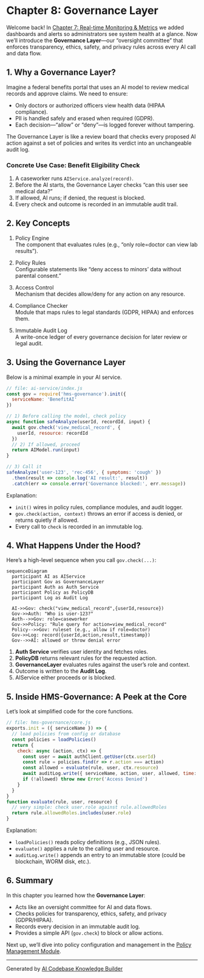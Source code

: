 # Chapter 8: Governance Layer

Welcome back! In [Chapter 7: Real-time Monitoring & Metrics](07_real_time_monitoring___metrics_.md) we added dashboards and alerts so administrators see system health at a glance. Now we’ll introduce the **Governance Layer**—our “oversight committee” that enforces transparency, ethics, safety, and privacy rules across every AI call and data flow.

## 1. Why a Governance Layer?

Imagine a federal benefits portal that uses an AI model to review medical records and approve claims. We need to ensure:
- Only doctors or authorized officers view health data (HIPAA compliance).  
- PII is handled safely and erased when required (GDPR).  
- Each decision—“allow” or “deny”—is logged forever without tampering.

The Governance Layer is like a review board that checks every proposed AI action against a set of policies and writes its verdict into an unchangeable audit log.

### Concrete Use Case: Benefit Eligibility Check

1. A caseworker runs `AIService.analyze(record)`.  
2. Before the AI starts, the Governance Layer checks “can this user see medical data?”  
3. If allowed, AI runs; if denied, the request is blocked.  
4. Every check and outcome is recorded in an immutable audit trail.

## 2. Key Concepts

1. Policy Engine  
   The component that evaluates rules (e.g., “only role=doctor can view lab results”).  

2. Policy Rules  
   Configurable statements like “deny access to minors’ data without parental consent.”  

3. Access Control  
   Mechanism that decides allow/deny for any action on any resource.  

4. Compliance Checker  
   Module that maps rules to legal standards (GDPR, HIPAA) and enforces them.  

5. Immutable Audit Log  
   A write-once ledger of every governance decision for later review or legal audit.

## 3. Using the Governance Layer

Below is a minimal example in your AI service.

```javascript
// file: ai-service/index.js
const gov = require('hms-governance').init({
  serviceName: 'BenefitAI'
})

// 1) Before calling the model, check policy
async function safeAnalyze(userId, recordId, input) {
  await gov.check('view_medical_record', {
    userId, resource: recordId
  })
  // 2) If allowed, proceed
  return AIModel.run(input)
}

// 3) Call it
safeAnalyze('user-123', 'rec-456', { symptoms: 'cough' })
  .then(result => console.log('AI result:', result))
  .catch(err => console.error('Governance blocked:', err.message))
```

Explanation:  
- `init()` wires in policy rules, compliance modules, and audit logger.  
- `gov.check(action, context)` throws an error if access is denied, or returns quietly if allowed.  
- Every call to `check` is recorded in an immutable log.

## 4. What Happens Under the Hood?

Here’s a high-level sequence when you call `gov.check(...)`:

```mermaid
sequenceDiagram
  participant AI as AIService
  participant Gov as GovernanceLayer
  participant Auth as Auth Service
  participant Policy as PolicyDB
  participant Log as Audit Log

  AI->>Gov: check("view_medical_record",{userId,resource})
  Gov->>Auth: "Who is user-123?"   
  Auth-->>Gov: role=caseworker
  Gov->>Policy: "Rule query for action=view_medical_record"
  Policy-->>Gov: ruleset (e.g., allow if role=doctor)
  Gov->>Log: record({userId,action,result,timestamp})
  Gov-->>AI: allowed or throw denial error
```

1. **Auth Service** verifies user identity and fetches roles.  
2. **PolicyDB** returns relevant rules for the requested action.  
3. **GovernanceLayer** evaluates rules against the user’s role and context.  
4. Outcome is written to the **Audit Log**.  
5. AIService either proceeds or is blocked.

## 5. Inside HMS-Governance: A Peek at the Core

Let’s look at simplified code for the core functions.

```javascript
// file: hms-governance/core.js
exports.init = ({ serviceName }) => {
  // load policies from config or database
  const policies = loadPolicies()
  return {
    check: async (action, ctx) => {
      const user = await authClient.getUser(ctx.userId)
      const rule = policies.find(r => r.action === action)
      const allowed = evaluate(rule, user, ctx.resource)
      await auditLog.write({ serviceName, action, user, allowed, time: Date.now() })
      if (!allowed) throw new Error('Access Denied')
    }
  }
}
function evaluate(rule, user, resource) {
  // very simple: check user.role against rule.allowedRoles
  return rule.allowedRoles.includes(user.role)
}
```

Explanation:  
- `loadPolicies()` reads policy definitions (e.g., JSON rules).  
- `evaluate()` applies a rule to the calling user and resource.  
- `auditLog.write()` appends an entry to an immutable store (could be blockchain, WORM disk, etc.).

## 6. Summary

In this chapter you learned how the **Governance Layer**:

- Acts like an oversight committee for AI and data flows.  
- Checks policies for transparency, ethics, safety, and privacy (GDPR/HIPAA).  
- Records every decision in an immutable audit log.  
- Provides a simple API (`gov.check`) to block or allow actions.

Next up, we’ll dive into policy configuration and management in the [Policy Management Module](09_policy_management_module_.md).

---

Generated by [AI Codebase Knowledge Builder](https://github.com/The-Pocket/Tutorial-Codebase-Knowledge)